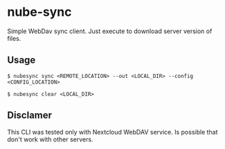 # nube-sync
Simple WebDav sync client. Just execute to download server version of files.

## Usage

```
$ nubesync sync <REMOTE_LOCATION> --out <LOCAL_DIR> --config <CONFIG_LOCATION>

$ nubesync clear <LOCAL_DIR>
```

## Disclamer
This CLI was tested only with Nextcloud WebDAV service. Is possible that don't work with other servers.